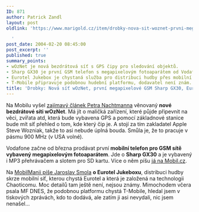 ```yaml
---
ID: 871
author: Patrick Zandl
layout: post
oldlink: 'https://www.marigold.cz/item/drobky-nova-sit-woznet-prvni-megapixelove-gsm-sharp-gx30-eurotel-jukebox

  '
post_date: 2004-02-20 08:45:00
post_excerpt: ''
published: true
summary_points:
- wOzNet je nová bezdrátová síť s GPS čipy pro sledování objektů.
- Sharp GX30 je první GSM telefon s megapixelovým fotoaparátem od Vodafonu.
- Eurotel Jukebox je chystaná služba pro distribuci hudby přes mobilní síť.
- T-Mobile připravuje podobnou hudební platformu, dodavatel není znám.
title: 'Drobky: Nová síť wOzNet, první megapixelové GSM Sharp GX30, Eurotel Jukebox'
---
```


<p>
Na Mobilu vyšel <A href="http://mobil.idnes.cz/mobilni_komunikace/mobilni_technologie/woznet040220.html" target=_blank>zajímavý článek Petra Nachtmanna</A> věnovaný <STRONG>nové bezdrátové síti wOzNet</STRONG>. Má jít o maličká zařízení, které půjde připevnit na věci, zvířata atd, která bude vybavena GPS a pomocí základnové stanice bude mít síť přehled o tom, kde který čip je. A stojí za tím zakladatel Apple Steve Wozniak, takže to asi nebude úplná bouda. Smůla je, že to pracuje v pásmu 900 MHz (v USA volné). </p>

<p>
Vodafone začne od března prodávat první <STRONG>mobilní telefon pro GSM sítě vybavený megapixelovým fotoaparátem</STRONG>. Jde o <STRONG>Sharp GX30</STRONG> a je vybavený i MP3 přehrávačem a slotem pro SD kartu. Více o něm píšu <A href="http://mobil.idnes.cz/aktuality/SharpGX30040219.html" target=_blank>já na Mobil.cz</A>.</p>

<p>
Na <A href="http://www.mobilmania.cz/Operatori/Ar.asp?ARI=106612&amp;CAI=2114" target=_blank>MobilManii píše Jaroslav Smola</A> <STRONG>o Eurotel Jukeboxu</STRONG>, distribuci hudby skrze mobilní síť, kterou chystá Eurotel a která je založená na technologii Chaoticomu. Moc detailů tam ještě není, nejsou známy. Mimochodem včera psala MF DNES, že podobnou platformu chystá T-Mobile, hledal jsem v tiskových zprávách, kdo to dodává, ale zatím ji asi nevydali, nic jsem nenašel...</p>